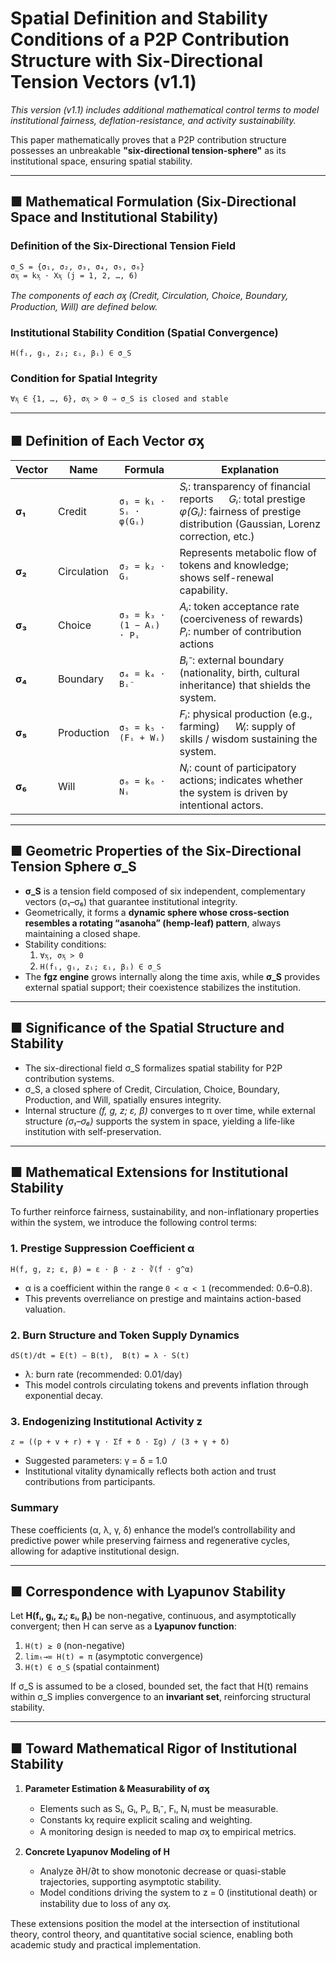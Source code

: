 # Spatial Definition and Stability Conditions of a P2P Contribution Structure with Six-Directional Tension Vectors (v1.1)

*This version (v1.1) includes additional mathematical control terms to model institutional fairness, deflation-resistance, and activity sustainability.*

This paper mathematically proves that a P2P contribution structure possesses an unbreakable **"six-directional tension-sphere"** as its institutional space, ensuring spatial stability.

---

## ■ Mathematical Formulation (Six-Directional Space and Institutional Stability)

### Definition of the Six-Directional Tension Field
```
σ_S = {σ₁, σ₂, σ₃, σ₄, σ₅, σ₆}
σᶍ = kᶍ ⋅ Xᶍ (j = 1, 2, …, 6)
```
*The components of each σᶍ (Credit, Circulation, Choice, Boundary, Production, Will) are defined below.*

### Institutional Stability Condition (Spatial Convergence)
```
H(fᵢ, gᵢ, zᵢ; εᵢ, βᵢ) ∈ σ_S
```

### Condition for Spatial Integrity
```
∀ᶍ ∈ {1, …, 6}, σᶍ > 0 ⇒ σ_S is closed and stable
```

---

## ■ Definition of Each Vector σᶍ

| Vector | Name | Formula | Explanation |
|--------|------|---------|-------------|
| **σ₁** | Credit | `σ₁ = k₁ · Sᵢ · φ(Gᵢ)` | *Sᵢ*: transparency of financial reports   *Gᵢ*: total prestige   *φ(Gᵢ)*: fairness of prestige distribution (Gaussian, Lorenz correction, etc.) |
| **σ₂** | Circulation | `σ₂ = k₂ · Gᵢ` | Represents metabolic flow of tokens and knowledge; shows self-renewal capability. |
| **σ₃** | Choice | `σ₃ = k₃ · (1 − Aᵢ) · Pᵢ` | *Aᵢ*: token acceptance rate (coerciveness of rewards)   *Pᵢ*: number of contribution actions |
| **σ₄** | Boundary | `σ₄ = k₄ · Bᵢ⁻` | *Bᵢ⁻*: external boundary (nationality, birth, cultural inheritance) that shields the system. |
| **σ₅** | Production | `σ₅ = k₅ · (Fᵢ + Wᵢ)` | *Fᵢ*: physical production (e.g., farming)   *Wᵢ*: supply of skills / wisdom sustaining the system. |
| **σ₆** | Will | `σ₆ = k₆ · Nᵢ` | *Nᵢ*: count of participatory actions; indicates whether the system is driven by intentional actors. |

---

## ■ Geometric Properties of the Six-Directional Tension Sphere σ_S

- **σ_S** is a tension field composed of six independent, complementary vectors (σ₁–σ₆) that guarantee institutional integrity.  
- Geometrically, it forms a **dynamic sphere whose cross-section resembles a rotating “asanoha” (hemp-leaf) pattern**, always maintaining a closed shape.  
- Stability conditions:  
  1. `∀ᶍ, σᶍ > 0`  
  2. `H(fᵢ, gᵢ, zᵢ; εᵢ, βᵢ) ∈ σ_S`  
- The **fgz engine** grows internally along the time axis, while **σ_S** provides external spatial support; their coexistence stabilizes the institution.

---

## ■ Significance of the Spatial Structure and Stability

- The six-directional field σ_S formalizes spatial stability for P2P contribution systems.  
- σ_S, a closed sphere of Credit, Circulation, Choice, Boundary, Production, and Will, spatially ensures integrity.  
- Internal structure *(f, g, z; ε, β)* converges to π over time, while external structure *(σ₁–σ₆)* supports the system in space, yielding a life-like institution with self-preservation.

---

## ■ Mathematical Extensions for Institutional Stability

To further reinforce fairness, sustainability, and non-inflationary properties within the system, we introduce the following control terms:

### 1. Prestige Suppression Coefficient α
```
H(f, g, z; ε, β) = ε ⋅ β ⋅ z ⋅ ∛(f ⋅ g^α)
```
- α is a coefficient within the range `0 < α < 1` (recommended: 0.6–0.8).
- This prevents overreliance on prestige and maintains action-based valuation.

### 2. Burn Structure and Token Supply Dynamics
```
dS(t)/dt = E(t) − B(t),  B(t) = λ ⋅ S(t)
```
- λ: burn rate (recommended: 0.01/day)
- This model controls circulating tokens and prevents inflation through exponential decay.

### 3. Endogenizing Institutional Activity z
```
z = ((p + v + r) + γ ⋅ Σf + δ ⋅ Σg) / (3 + γ + δ)
```
- Suggested parameters: γ = δ = 1.0
- Institutional vitality dynamically reflects both action and trust contributions from participants.

### Summary
These coefficients (α, λ, γ, δ) enhance the model’s controllability and predictive power while preserving fairness and regenerative cycles, allowing for adaptive institutional design.

---

## ■ Correspondence with Lyapunov Stability

Let **H(fᵢ, gᵢ, zᵢ; εᵢ, βᵢ)** be non-negative, continuous, and asymptotically convergent; then H can serve as a **Lyapunov function**:

1. `H(t) ≥ 0` (non-negative)  
2. `limₜ→∞ H(t) = π` (asymptotic convergence)  
3. `H(t) ∈ σ_S` (spatial containment)

If σ_S is assumed to be a closed, bounded set, the fact that H(t) remains within σ_S implies convergence to an **invariant set**, reinforcing structural stability.

---

## ■ Toward Mathematical Rigor of Institutional Stability

1. **Parameter Estimation & Measurability of σᶍ**  
   - Elements such as Sᵢ, Gᵢ, Pᵢ, Bᵢ⁻, Fᵢ, Nᵢ must be measurable.  
   - Constants kᶍ require explicit scaling and weighting.  
   - A monitoring design is needed to map σᶍ to empirical metrics.

2. **Concrete Lyapunov Modeling of H**  
   - Analyze ∂H/∂t to show monotonic decrease or quasi-stable trajectories, supporting asymptotic stability.  
   - Model conditions driving the system to z = 0 (institutional death) or instability due to loss of any σᶍ.

These extensions position the model at the intersection of institutional theory, control theory, and quantitative social science, enabling both academic study and practical implementation.

